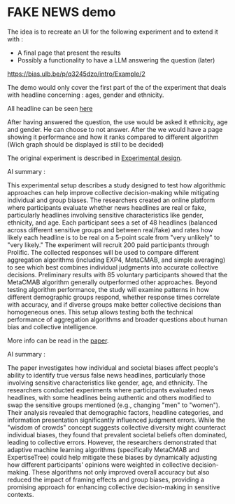 # FAKE NEWS demo


The idea is to recreate an UI for the following experiment and to extend it with : 
- A final page that present the results 
- Possibly a functionality to have a LLM answering the question (later)

https://bias.ulb.be/p/q3245dzo/intro/Example/2

The demo would only cover the first part of the of the experiment that deals with headline concerning : ages, gender and ethnicity. 

All headline can be seen [here](./code/headlines.csv)

After having answered the question, the use would be asked it ethnicity, age and gender. He can choose to not answer. After the we would have a page showing it performance and how it ranks compared to different algorithm (Wich graph should be displayed is still to be decided)


The original experiment is described in [Experimental design](./Experimental_Design.pdf).

AI summary : 

This experimental setup describes a study designed to test how algorithmic approaches can help improve collective decision-making while mitigating individual and group biases. The researchers created an online platform where participants evaluate whether news headlines are real or fake, particularly headlines involving sensitive characteristics like gender, ethnicity, and age. Each participant sees a set of 48 headlines (balanced across different sensitive groups and between real/fake) and rates how likely each headline is to be real on a 5-point scale from "very unlikely" to "very likely." The experiment will recruit 200 paid participants through Prolific. The collected responses will be used to compare different aggregation algorithms (including EXP4, MetaCMAB, and simple averaging) to see which best combines individual judgments into accurate collective decisions. Preliminary results with 85 voluntary participants showed that the MetaCMAB algorithm generally outperformed other approaches. Beyond testing algorithm performance, the study will examine patterns in how different demographic groups respond, whether response times correlate with accuracy, and if diverse groups make better collective decisions than homogeneous ones. This setup allows testing both the technical performance of aggregation algorithms and broader questions about human bias and collective intelligence.


More info can be read in the [paper](./Fake_new_paper.pdf).

AI summary : 

The paper investigates how individual and societal biases affect people's ability to identify true versus false news headlines, particularly those involving sensitive characteristics like gender, age, and ethnicity. The researchers conducted experiments where participants evaluated news headlines, with some headlines being authentic and others modified to swap the sensitive groups mentioned (e.g., changing "men" to "women"). Their analysis revealed that demographic factors, headline categories, and information presentation significantly influenced judgment errors. While the "wisdom of crowds" concept suggests collective diversity might counteract individual biases, they found that prevalent societal beliefs often dominated, leading to collective errors. However, the researchers demonstrated that adaptive machine learning algorithms (specifically MetaCMAB and ExpertiseTree) could help mitigate these biases by dynamically adjusting how different participants' opinions were weighted in collective decision-making. These algorithms not only improved overall accuracy but also reduced the impact of framing effects and group biases, providing a promising approach for enhancing collective decision-making in sensitive contexts.

